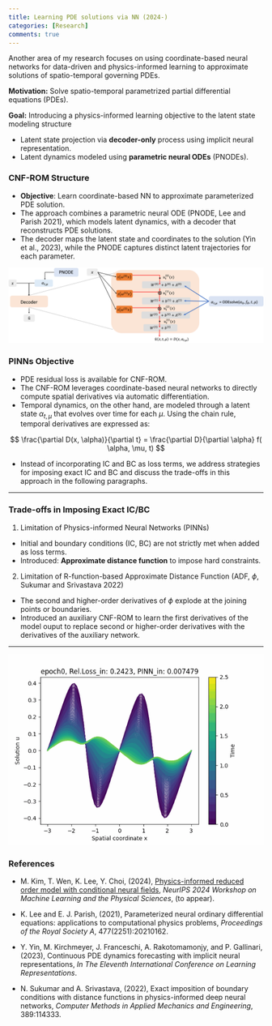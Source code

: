 ```yaml
---
title: Learning PDE solutions via NN (2024-)
categories: [Research]
comments: true
---
```

<script type="text/x-mathjax-config">
  MathJax.Hub.Config({
    tex2jax: {inlineMath: [['$','$'], ['\\(','\\)']]},
    "HTML-CSS": { preferredFont: "TeX", availableFonts: ["STIX","TeX"] }
  });
</script>
<script type="text/javascript"
  src="https://cdnjs.cloudflare.com/ajax/libs/mathjax/2.7.7/MathJax.js?config=TeX-AMS_HTML">
</script>

Another area of my research focuses on using coordinate-based neural networks for data-driven and physics-informed learning to approximate solutions of spatio-temporal governing PDEs. 

**Motivation:** Solve spatio-temporal parametrized partial differential equations (PDEs).

**Goal:** Introducing a physics-informed learning objective to the latent state modeling structure

- Latent state projection via **decoder-only** process using implicit neural representation.
- Latent dynamics modeled using **parametric neural ODEs** (PNODEs).




### CNF-ROM Structure

- **Objective**: Learn coordinate-based NN to approximate parameterized PDE solution.
- The approach combines a parametric neural ODE (PNODE, Lee and Parish 2021), which models latent dynamics, with a decoder that reconstructs PDE solutions. 
- The decoder maps the latent state and coordinates to the solution (Yin et al., 2023), while the PNODE captures distinct latent trajectories for each parameter.

![CNF-ROM framework](../assets/img/diagram.png)

### PINNs Objective
- PDE residual loss is available for CNF-ROM. 
- The CNF-ROM leverages coordinate-based neural networks to directly compute spatial derivatives via automatic differentiation. 
- Temporal dynamics, on the other hand, are modeled through a latent state $\alpha_{t,\mu}$ that evolves over time for each $\mu$. Using the chain rule, temporal derivatives are expressed as: 

$$
\frac{\partial D(x, \alpha)}{\partial t} = \frac{\partial D}{\partial \alpha}  f( \alpha, \mu, t)
$$

- Instead of incorporating IC and BC as loss terms, we address strategies for imposing exact IC and BC and discuss the trade-offs in this approach in the following paragraphs.

---

### Trade-offs in Imposing Exact IC/BC

1. Limitation of Physics-informed Neural Networks (PINNs)
- Initial and boundary conditions (IC, BC) are not strictly met when added as loss terms.
- Introduced: **Approximate distance function** to impose hard constraints.

2. Limitation of R-function-based Approximate Distance Function (ADF, $\phi$, Sukumar and Srivastava 2022)
- The second and higher-order derivatives of $\phi$ explode at the joining points or boundaries.
- Introduced an auxiliary CNF-ROM to learn the first derivatives of the model ouput to replace second or higher-order derivatives with the derivatives of the auxiliary network.

---


![1D Burger's Equation Example](../assets/img/bg1d_0808.gif)

### References

- M. Kim, T. Wen, K. Lee, Y. Choi, (2024), [Physics-informed reduced order model with conditional neural fields](https://arxiv.org/abs/2412.05233), *NeurIPS 2024 Workshop on Machine Learning and the Physical Sciences*, (to appear).

- K. Lee and E. J. Parish, (2021), Parameterized neural ordinary differential equations: applications to computational physics problems, *Proceedings of the Royal Society A*, 477(2251):20210162.

- Y. Yin, M. Kirchmeyer, J. Franceschi, A. Rakotomamonjy, and P. Gallinari, (2023), Continuous PDE dynamics forecasting with implicit neural representations, *In The Eleventh International Conference on Learning Representations*.

-  N. Sukumar and A. Srivastava, (2022), Exact imposition of boundary conditions with distance functions in physics-informed deep neural networks, *Computer Methods in Applied Mechanics and Engineering*, 389:114333.